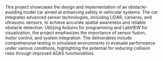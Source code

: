 This project showcases the design and implementation of an obstacle-avoiding model car aimed at enhancing safety in vehicular systems. 
The car integrates advanced sensor technologies, including LiDAR, cameras, and ultrasonic sensors, to achieve accurate spatial awareness and reliable obstacle detection. 
Utilizing Arduino for programming and LabVIEW for visualization, the project emphasizes the importance of sensor fusion, motor control, and system integration.
The deliverables include comprehensive testing in simulated environments to evaluate performance under various conditions, highlighting the potential for reducing collision risks through improved ADAS functionalities.






